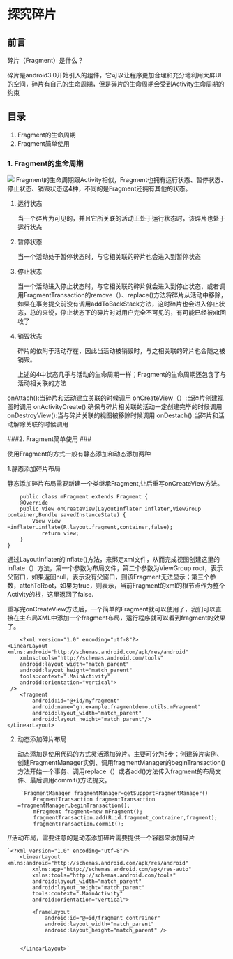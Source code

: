 # 探究碎片 #

## 前言 ##

 碎片（Fragment）是什么？

碎片是android3.0开始引入的组件，它可以让程序更加合理和充分地利用大屏UI的空间，碎片有自己的生命周期，但是碎片的生命周期会受到Activity生命周期的约束

## 目录 ##
1. Fragment的生命周期
2. Fragment简单使用
### 1. Fragment的生命周期 ###
![](https://i.imgur.com/yqvvrU9.png)
Fragment的生命周期跟Activity相似，Fragment也拥有运行状态、暂停状态、停止状态、销毁状态这4种，不同的是Fragment还拥有其他的状态。

1. 运行状态

	当一个碎片为可见的，并且它所关联的活动正处于运行状态时，该碎片也处于运行状态

2. 暂停状态

	当一个活动处于暂停状态时，与它相关联的碎片也会进入到暂停状态

3. 停止状态

	当一个活动进入停止状态时，与它相关联的碎片就会进入到停止状态，或者调用FragmentTransaction的remove（）、replace()方法将碎片从活动中移除，如果在事务提交前没有调用addToBackStack方法，这时碎片也会进入停止状态，总的来说，停止状态下的碎片时对用户完全不可见的，有可能已经被xit回收了

4. 销毁状态

	碎片的依附于活动存在，因此当活动被销毁时，与之相关联的碎片也会随之被销毁。

	上述的4中状态几乎与活动的生命周期一样；Fragment的生命周期还包含了与活动相关联的方法

onAttach():当碎片和活动建立关联的时候调用
onCreateView（）:当碎片创建视图时调用
onActivityCreate():确保与碎片相关联的活动一定创建完毕的时候调用
onDestroyView():当与碎片关联的视图被移除时候调用
onDestach():当碎片和活动解除关联的时候调用

###2. Fragment简单使用  ###

使用Fragment的方式一般有静态添加和动态添加两种
	
1.静态添加碎片布局

静态添加碎片布局需要新建一个类继承Fragment,让后重写onCreateView方法。

	    public class mFragment extends Fragment {
	    @Override
	    public View onCreateView(LayoutInflater inflater,ViewGroup container,Bundle savedInstanceState) {
	        View view =inflater.inflate(R.layout.fragment,container,false);
	           return view;
	    }
	}
通过LayoutInflater的inflate()方法，来绑定xml文件，从而完成视图创建这里的inflate（）方法，第一个参数为布局文件，第二个参数为ViewGroup root，表示父窗口，如果返回null，表示没有父窗口，则该Fragment无法显示；第三个参数，attchToRoot，如果为true，则表示，当前Fragment的xml的根节点作为整个Activity的根，这里返回了false.

重写完onCreateView方法后，一个简单的Fragment就可以使用了，我们可以直接在主布局XML中添加一个fragment布局，运行程序就可以看到fragment的效果了。

	    <?xml version="1.0" encoding="utf-8"?>
	<LinearLayout xmlns:android="http://schemas.android.com/apk/res/android"
	    xmlns:tools="http://schemas.android.com/tools"
	    android:layout_width="match_parent"
	    android:layout_height="match_parent"
	    tools:context=".MainActivity"
	    android:orientation="vertical">
	 />
	    <fragment
	        android:id="@+id/myfragment"
	        android:name="gn.example.fragmentdemo.utils.mFragment"
	        android:layout_width="match_parent"
	        android:layout_height="match_parent"/>
	</LinearLayout>

2. 动态添加碎片布局

	动态添加是使用代码的方式灵活添加碎片。主要可分为5步：创建碎片实例、创建FragmentManager实例、调用fragmentManager的beginTransaction()方法开始一个事务、调用replace（）或者add()方法传入fragment的布局文件、最后调用commit()方法提交。
	
	
		`FragmentManager fragmentManager=getSupportFragmentManager()
	        FragmentTransaction fragmentTransaction =fragmentManager.beginTransaction();
	        mFragment fragment=new mFragment();
	        fragmentTransaction.add(R.id.fragment_contrainer,fragment);
	        fragmentTransaction.commit();



//活动布局，需要注意的是动态添加碎片需要提供一个容器来添加碎片
		
	`<?xml version="1.0" encoding="utf-8"?>
		<LinearLayout xmlns:android="http://schemas.android.com/apk/res/android"
		    xmlns:app="http://schemas.android.com/apk/res-auto"
		    xmlns:tools="http://schemas.android.com/tools"
		    android:layout_width="match_parent"
		    android:layout_height="match_parent"
		    tools:context=".MainActivity"
		    android:orientation="vertical">
		    
		    <FrameLayout
		        android:id="@+id/fragment_contrainer"
		        android:layout_width="match_parent"
		        android:layout_height="match_parent" />
		
		
		</LinearLayout>`